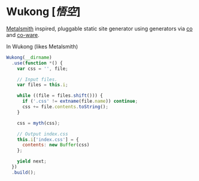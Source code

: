 # Wukong [*悟空*]

[Metalsmith][] inspired, pluggable static site generator using generators via [co][] and [co-ware][].

In Wukong (likes Metalsmith)

```js
Wukong(__dirname)
  .use(function *() {
    var css = '', file;

    // Input files.
    var files = this.i;

    while ((file = files.shift())) {
      if ('.css' != extname(file.name)) continue;
      css += file.contents.toString();
    }

    css = myth(css);

    // Output index.css
    this.i['index.css'] = {
      contents: new Buffer(css)
    };

    yield next;
  })
  .build();
```



[co]: https://github.com/visionmedia/co
[co-ware]: https://github.com/fundon/co-ware
[metalsmith]: https://github.com/segmentio/metalsmith
